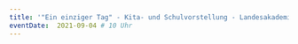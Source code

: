 ```yaml
---
title: '"Ein einziger Tag" - Kita- und Schulvorstellung - Landesakademie für musisch-kulturelle Bildung e.V. Ottweiler'
eventDate:  2021-09-04 # 10 Uhr
---
```



